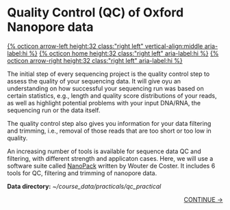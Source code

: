 # Quality Control (QC) of Oxford Nanopore data

[{% octicon arrow-left height:32 class:"right left" vertical-align:middle aria-label:hi %}](OV.md) [{% octicon home height:32 class:"right left" aria-label:hi %}](index.md) [{% octicon arrow-right height:32 class:"right left" aria-label:hi %}](QC_N.md)

The initial step  of every sequencing project is the quality control step to assess the quality of your sequencing data. It will give oyu an understanding on how successful your sequencing run was based on certain statistics, e.g., length and quality score distributions of your reads, as well as highlight potential problems with your input DNA/RNA, the sequencing run or the data itself.

The quality control step also gives you information for your data filtering and trimming, i.e., removal of those reads that are too short or too low in quality.

An increasing number of tools is available for sequence data QC and filtering, with different strength and applicaton cases. Here, we will use a software suite called [NanoPack](https://github.com/wdecoster/nanopack) written by Wouter de Coster. It includes 6 tools for QC, filtering and trimming of nanopore data. 

**Data directory:** *~/course_data/practicals/qc_practical*

<p align="right"><a href="https://bluemountainsanalytics.github.io/BMA_CLI-tutorial/QC_N.html">CONTINUE -></a>
</p>
